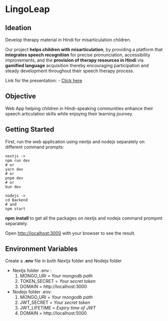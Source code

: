 # LingoLeap 

## Ideation

Develop therapy material in Hindi for misarticulation children.

Our project **helps children with misarticulation**, by providing a platform that **integrates speech recognition** for precise pronunciation, accessibility improvements, and the **provision of therapy resources in Hindi** via **gamified language** acquisition thereby encouraging participation and steady development throughout their speech therapy process.

Link for the presentation: - [Click here](https://www.canva.com/design/DAF46kiPCxw/AnhzPyR1pIgxE3TdFUDAeg/view?utm_content=DAF46kiPCxw&utm_campaign=designshare&utm_medium=link&utm_source=editor)

## Objective 

Web App helping children in Hindi-speaking communities enhance their speech articulation skills while enjoying their learning journey.

## Getting Started

First, run the web application using nextjs and nodejs separately on different command prompts:

```
nextjs ->
npm run dev
# or
yarn dev
# or
pnpm dev
# or
bun dev

nodejs ->
cd Backend
# and
npm start
```
**npm install** to get all the packages on nextjs and nodejs command prompmt separately.

Open [http://localhost:3000](http://localhost:3000) with your browser to see the result.

## Environment Variables

Create a **.env** file in both Nextjs folder and Nodejs folder

- Nextjs folder .env :
  1. MONGO_URI = _Your mongodb path_
  2. TOKEN_SECRET = _Your secret token_
  3. DOMAIN = http://localhost:3000
- Nodejs folder .env:
  1. MONGO_URI = _Your mongodb path_
  2. JWT_SECRET = _Your secret token_
  3. JWT_LIFETIME = _Expiry time of JWT_
  4. DOMAIN = http://localhost:5000


